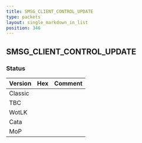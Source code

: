 ```yaml
---
title: SMSG_CLIENT_CONTROL_UPDATE
type: packets
layout: single_markdown_in_list
position: 346
---
```


## SMSG_CLIENT_CONTROL_UPDATE

### Status

Version | Hex | Comment
---------- | ---------- | ---------- 
Classic |  |  
TBC |  |  
WotLK |  |  
Cata |  |  
MoP |  |  